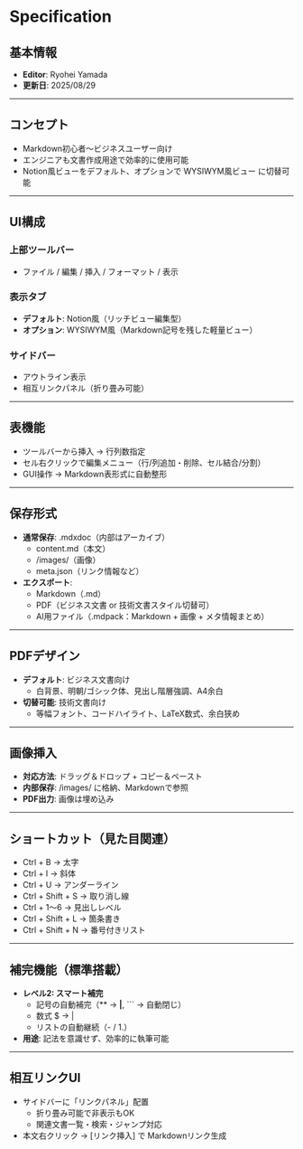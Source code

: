 # Specification

## 基本情報
- **Editor**: Ryohei Yamada
- **更新日**: 2025/08/29

---

## コンセプト
- Markdown初心者〜ビジネスユーザー向け
- エンジニアも文書作成用途で効率的に使用可能
- Notion風ビューをデフォルト、オプションで WYSIWYM風ビュー に切替可能

---

## UI構成
### 上部ツールバー
- ファイル / 編集 / 挿入 / フォーマット / 表示

### 表示タブ
- **デフォルト**: Notion風（リッチビュー編集型）
- **オプション**: WYSIWYM風（Markdown記号を残した軽量ビュー）

### サイドバー
- アウトライン表示
- 相互リンクパネル（折り畳み可能）

---

## 表機能
- ツールバーから挿入 → 行列数指定
- セル右クリックで編集メニュー（行/列追加・削除、セル結合/分割）
- GUI操作 → Markdown表形式に自動整形

---

## 保存形式
- **通常保存**: .mdxdoc（内部はアーカイブ）
  - content.md（本文）
  - /images/（画像）
  - meta.json（リンク情報など）
- **エクスポート**:
  - Markdown（.md）
  - PDF（ビジネス文書 or 技術文書スタイル切替可）
  - AI用ファイル（.mdpack：Markdown + 画像 + メタ情報まとめ）

---

## PDFデザイン
- **デフォルト**: ビジネス文書向け
  - 白背景、明朝/ゴシック体、見出し階層強調、A4余白
- **切替可能**: 技術文書向け
  - 等幅フォント、コードハイライト、LaTeX数式、余白狭め

---

## 画像挿入
- **対応方法**: ドラッグ＆ドロップ + コピー＆ペースト
- **内部保存**: /images/ に格納、Markdownで参照
- **PDF出力**: 画像は埋め込み

---

## ショートカット（見た目関連）
- Ctrl + B → 太字
- Ctrl + I → 斜体
- Ctrl + U → アンダーライン
- Ctrl + Shift + S → 取り消し線
- Ctrl + 1〜6 → 見出しレベル
- Ctrl + Shift + L → 箇条書き
- Ctrl + Shift + N → 番号付きリスト

---

## 補完機能（標準搭載）
- **レベル2: スマート補完**
  - 記号の自動補完（** → **|**, ``` → 自動閉じ）
  - 数式 $ → $|$
  - リストの自動継続（- / 1.）
- **用途**: 記法を意識せず、効率的に執筆可能

---

## 相互リンクUI
- サイドバーに「リンクパネル」配置
  - 折り畳み可能で非表示もOK
  - 関連文書一覧・検索・ジャンプ対応
- 本文右クリック → [リンク挿入] で Markdownリンク生成
